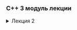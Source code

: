 <h3>С++ 3 модуль лекции</h3>
<details><summary>Лекция 2</summary>

    *1. Язык С++ компилируемый, код в нем сразу превращаеться в испольняемые файлы, которые напрямую поступают к процессору.*
    
    *2. Компиляторы превращают код в понятный для компьютера язык(два самых популярных: clang++ и g++)*
    
    *3. Программа сначало запускает функция main(), потом все отсальное.*
    
    ```C++
    int main {
    
    }
    ```
    **Вывод:** 
    
    ![](https://github.com/Kera-0/test/blob/main/%D0%A4%D0%AB%D0%A4%D0%AB%D0%A4%D0%AB%D0%92%D0%AB.PNG)
    ```C++
    int foo {
    
    }
    ```
    **Вывод:** 
    
    ![](https://github.com/Kera-0/test/blob/main/%D0%BE%D1%88%D0%B8%D0%B1%D0%BA%D0%B0.PNG)
    ![](https://github.com/Kera-0/test/blob/main/%D1%86%D0%B9%D1%86%D0%B9%D1%86%D0%B9.PNG)
    
    *4. int пишем перед main т.к она возращает число.*
    
    
    
    *5. возращает одно и тоже*
    ```C++
    int main () {
        return 0;
    }
    ```
    ```C++
    int main () {
        
    }
    ```
    *6. Через return, повилось понимать, что  программа завершилась успешно,елси она возращает 0 код, и другое в ином случае.*
    
    *7. `#include <iostrem>` - для доступа к механизмам ввода (как import в питоне)*
    
    1. `std::cin`



















</details>
